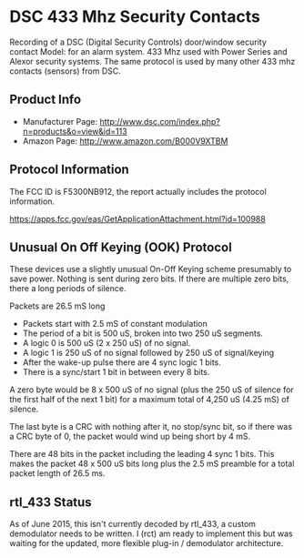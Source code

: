 # DSC 433 Mhz Security Contacts

Recording of a DSC (Digital Security Controls) door/window security
contact Model: for an alarm system.  433 Mhz used with Power Series
and Alexor security systems.  The same protocol is used by many
other 433 mhz contacts (sensors) from DSC.

## Product Info

* Manufacturer Page: http://www.dsc.com/index.php?n=products&o=view&id=113
* Amazon Page: http://www.amazon.com/B000V9XTBM

## Protocol Information

The FCC ID is F5300NB912, the report actually includes
the protocol information.

https://apps.fcc.gov/eas/GetApplicationAttachment.html?id=100988

## Unusual On Off Keying (OOK) Protocol

These devices use a slightly unusual On-Off Keying scheme presumably
to save power.  Nothing is sent during zero bits.   If there are
multiple zero bits, there a long periods of silence. 

Packets are 26.5 mS long

* Packets start with 2.5 mS of constant modulation
* The period of a bit is 500 uS, broken into two 250 uS segments.
* A logic 0 is 500 uS (2 x 250 uS) of no signal.
* A logic 1 is 250 uS of no signal followed by 250 uS of  signal/keying
* After the wake-up pulse there are 4 sync logic 1 bits.
* There is a sync/start 1 bit in between every 8 bits.

A zero byte would be 8 x 500 uS of no signal (plus the 250 uS of
silence for the first half of the next 1 bit) for a maximum total of
4,250 uS (4.25 mS) of silence. 

The last byte is a CRC with nothing after it, no stop/sync bit, so
if there was a CRC byte of 0, the packet would wind up being short
by 4 mS. 

There are 48 bits in the packet including the leading 4 sync 1
bits. This makes the packet 48 x 500 uS bits long plus the 2.5 mS
preamble for a total packet length of 26.5 ms.

## rtl_433 Status

As of June 2015, this isn't currently decoded by rtl_433, a custom
demodulator needs to be written.  I (rct) am ready to implement this
but was waiting for the updated, more flexible plug-in / demodulator
architecture.

